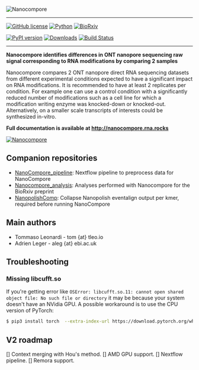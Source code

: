 ![Nanocompore](docs/pictures/Nanocompore_logo.png)

---

[![GitHub license](https://img.shields.io/github/license/tleonardi/nanocompore)](https://github.com/tleonardi/nanocompore/blob/master/LICENSE)
[![Python](https://img.shields.io/badge/Python-%3E%3D3.6-yellow)](https://www.python.org/)
[![BioRxiv](https://img.shields.io/badge/BioRxiv-10.1101%2F843136%20-red)](https://www.biorxiv.org/content/10.1101/843136v1.full)

[![PyPI version](https://badge.fury.io/py/nanocompore.svg)](https://badge.fury.io/py/nanocompore)
[![Downloads](https://pepy.tech/badge/nanocompore)](https://pepy.tech/project/nanocompore)
[![Build Status](https://travis-ci.com/tleonardi/nanocompore.svg?token=2uTrW9fP9RypfMALjksc&branch=master)](https://travis-ci.com/tleonardi/nanocompore)

---

**Nanocompore identifies differences in ONT nanopore sequencing raw signal corresponding to RNA modifications by comparing 2 samples**

Nanocompore compares 2 ONT nanopore direct RNA sequencing datasets from different experimental conditions expected to have a significant impact on RNA modifications. It is recommended to have at least 2 replicates per condition. For example one can use a control condition with a significantly reduced number of modifications such as a cell line for which a modification writing enzyme was knocked-down or knocked-out. Alternatively, on a smaller scale transcripts of interests could be synthesized in-vitro.

**Full documentation is available at http://nanocompore.rna.rocks**

[![Nanocompore](docs/pictures/worflow.png)](http://nanocompore.rna.rocks)

## Companion repositories

* [NanoCompore_pipeline](https://github.com/tleonardi/nanocompore_pipeline): Nextflow pipeline to preprocess data for NanoCompore
* [Nanocompore_analysis](https://github.com/tleonardi/nanocompore_paper_analyses): Analyses performed with Nanocompore for the BioRxiv preprint
* [NanopolishComp](https://github.com/tleonardi/NanopolishComp): Collapse Nanopolish eventalign output per kmer, required before running NanoCompore

## Main authors

* Tommaso Leonardi - tom {at} tleo.io
* Adrien Leger - aleg {at} ebi.ac.uk


## Troubleshooting


### Missing libcufft.so

If you're getting error like `OSError: libcufft.so.11: cannot open shared object file: No such file or directory` it may be because your system doesn't have an NVidia GPU. A possible workaround is to use the CPU version of PyTorch:

```bash
$ pip3 install torch  --extra-index-url https://download.pytorch.org/whl/cpu
```

## V2 roadmap
[] Context merging with Hou's method.
[] AMD GPU support.
[] Nextflow pipeline.
[] Remora support.
